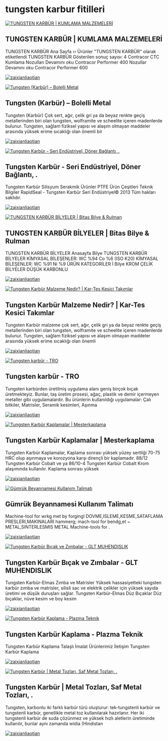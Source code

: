 # tungsten karbur fitilleri
<a href="https://mnn.zoosnet.net/LR/Chatpre.aspx?id=MNN94995150&p=https://topgrinding.com/" target="_blank">![TUNGSTEN KARBÜR | KUMLAMA MALZEMELERİ](https://github.com/technlg/images/blob/main/39.jpg)</a>
## TUNGSTEN KARBÜR | KUMLAMA MALZEMELERİ
TUNGSTEN KARBÜR Ana Sayfa ›› Ürünler "TUNGSTEN KARBÜR" olarak etiketlendi TUNGSTEN KARBÜR Gösterilen sonuç sayısı: 4 Contracor CTC Kumlama Nozulları Devamını oku Contracor Performer 400 Nozullar Devamını oku Contracor Performer 600 
<a href="https://mnn.zoosnet.net/LR/Chatpre.aspx?id=MNN94995150&p=https://topgrinding.com/" target="_blank"><img src="https://github.com/technlg/images/raw/main/chat11.jpg" alt="zaixianliaotian"/></a><a href="//whatsapp.shibangsoft.com/WhatsApp.php" ><img src="https://github.com/technlg/images/raw/main/chat11.png" alt=""></a>
<a href="https://mnn.zoosnet.net/LR/Chatpre.aspx?id=MNN94995150&p=https://topgrinding.com/" target="_blank">![Tungsten (Karbür) – Bolelli Metal](https://github.com/technlg/images/blob/main/23.jpg)</a>
## Tungsten (Karbür) – Bolelli Metal
Tungsten (Karbür) Çok sert, ağır, çelik gri ya da beyaz renkte geçiş metallerinden biri olan tungsten, wolframite ve scheelite içeren madenlerde bulunur. Tungsten, sağlam fiziksel yapısı ve alaşım olmayan maddeler arasında yüksek erime sıcaklığı olan önemli bir
<a href="https://mnn.zoosnet.net/LR/Chatpre.aspx?id=MNN94995150&p=https://topgrinding.com/" target="_blank"><img src="https://github.com/technlg/images/raw/main/chat11.jpg" alt="zaixianliaotian"/></a><a href="//whatsapp.shibangsoft.com/WhatsApp.php" ><img src="https://github.com/technlg/images/raw/main/chat11.png" alt=""></a>
<a href="https://mnn.zoosnet.net/LR/Chatpre.aspx?id=MNN94995150&p=https://topgrinding.com/" target="_blank">![Tungsten Karbür - Seri Endüstriyel, Döner Bağlantı, .](https://github.com/technlg/images/blob/main/19.jpg)</a>
## Tungsten Karbür - Seri Endüstriyel, Döner Bağlantı, .
Tungsten Karbür Silisyum Serakmik Ürünler PTFE Ürün Çeşitleri Teknik Bilgiler RapidSeal - Tungsten Karbür Seri Endüstriyel© 2013 Tüm hakları saklıdır. 
<a href="https://mnn.zoosnet.net/LR/Chatpre.aspx?id=MNN94995150&p=https://topgrinding.com/" target="_blank"><img src="https://github.com/technlg/images/raw/main/chat11.jpg" alt="zaixianliaotian"/></a><a href="//whatsapp.shibangsoft.com/WhatsApp.php" ><img src="https://github.com/technlg/images/raw/main/chat11.png" alt=""></a>
<a href="https://mnn.zoosnet.net/LR/Chatpre.aspx?id=MNN94995150&p=https://topgrinding.com/" target="_blank">![TUNGSTEN KARBÜR BİLYELER | Bitas Bilye & Rulman](https://github.com/technlg/images/blob/main/9.jpg)</a>
## TUNGSTEN KARBÜR BİLYELER | Bitas Bilye & Rulman
TUNGSTEN KARBÜR BİLYELER Anasayfa Bilye TUNGSTEN KARBÜR BİLYELER KİMYASAL BİLEŞENLER: WC %94 Co %6 (ISO K20) KİMYASAL BİLEŞENLER: WC %91 Ni %9 ÜRÜN KATEGORİLER İ Bilye KROM ÇELİK BİLYELER DÜŞÜK KARBONLU 
<a href="https://mnn.zoosnet.net/LR/Chatpre.aspx?id=MNN94995150&p=https://topgrinding.com/" target="_blank"><img src="https://github.com/technlg/images/raw/main/chat11.jpg" alt="zaixianliaotian"/></a><a href="//whatsapp.shibangsoft.com/WhatsApp.php" ><img src="https://github.com/technlg/images/raw/main/chat11.png" alt=""></a>
<a href="https://mnn.zoosnet.net/LR/Chatpre.aspx?id=MNN94995150&p=https://topgrinding.com/" target="_blank">![Tungsten Karbür Malzeme Nedir? | Kar-Tes Kesici Takımlar](https://github.com/technlg/images/blob/main/17.jpg)</a>
## Tungsten Karbür Malzeme Nedir? | Kar-Tes Kesici Takımlar
Tungsten Karbür malzeme çok sert, ağır, çelik gri ya da beyaz renkte geçiş metallerinden biri olan tungsten, wolframite ve scheelite içeren madenlerde bulunur. Tungsten, sağlam fiziksel yapısı ve alaşım olmayan maddeler arasında yüksek erime sıcaklığı olan önemli 
<a href="https://mnn.zoosnet.net/LR/Chatpre.aspx?id=MNN94995150&p=https://topgrinding.com/" target="_blank"><img src="https://github.com/technlg/images/raw/main/chat11.jpg" alt="zaixianliaotian"/></a><a href="//whatsapp.shibangsoft.com/WhatsApp.php" ><img src="https://github.com/technlg/images/raw/main/chat11.png" alt=""></a>
<a href="https://mnn.zoosnet.net/LR/Chatpre.aspx?id=MNN94995150&p=https://topgrinding.com/" target="_blank">![Tungsten karbür - TRO](https://github.com/technlg/images/blob/main/54.jpg)</a>
## Tungsten karbür - TRO
Tungsten karbürden üretilmiş uygulama alanı geniş birçok bıçak üretmekteyiz. Bunlar, taş üretim prosesi, ağaç, plastik ve demir içermeyen metaller gibi uygulamalardır. Bu ürünlerin kullanıldığı uygulamalar: Çalı bitkiler, Matrisler, Seramik kesimleri, Aşınma
<a href="https://mnn.zoosnet.net/LR/Chatpre.aspx?id=MNN94995150&p=https://topgrinding.com/" target="_blank"><img src="https://github.com/technlg/images/raw/main/chat11.jpg" alt="zaixianliaotian"/></a><a href="//whatsapp.shibangsoft.com/WhatsApp.php" ><img src="https://github.com/technlg/images/raw/main/chat11.png" alt=""></a>
<a href="https://mnn.zoosnet.net/LR/Chatpre.aspx?id=MNN94995150&p=https://topgrinding.com/" target="_blank">![Tungsten Karbür Kaplamalar | Mesterkaplama](https://github.com/technlg/images/blob/main/37.jpg)</a>
## Tungsten Karbür Kaplamalar | Mesterkaplama
Tungsten Karbür Kaplamalar, Kaplama sonrası yüksek yüzey sertliği 70-75 HRC olup aşınmaya ve korozyona karşı dirençli bir kaplamadır. 88/12 Tungsten Karbür Cobalt ve ya 86/10-4 Tungsten Karbür Cobalt Krom alaşımında kullanılır. Kaplama sonrası yüksek 
<a href="https://mnn.zoosnet.net/LR/Chatpre.aspx?id=MNN94995150&p=https://topgrinding.com/" target="_blank"><img src="https://github.com/technlg/images/raw/main/chat11.jpg" alt="zaixianliaotian"/></a><a href="//whatsapp.shibangsoft.com/WhatsApp.php" ><img src="https://github.com/technlg/images/raw/main/chat11.png" alt=""></a>
<a href="https://mnn.zoosnet.net/LR/Chatpre.aspx?id=MNN94995150&p=https://topgrinding.com/" target="_blank">![Gümrük Beyannamesi Kullanım Talimatı](https://github.com/technlg/images/blob/main/38.jpg)</a>
## Gümrük Beyannamesi Kullanım Talimatı
Machine-tool for wrkg met by forgingl DOVME,ISLEME,KESME,SATAFLAMA PRESLERI,MAKINALARI hammerg; mach-tool for bendg,et ~ METAL,SINTERLESMIS METAL Machine-tools for .
<a href="https://mnn.zoosnet.net/LR/Chatpre.aspx?id=MNN94995150&p=https://topgrinding.com/" target="_blank"><img src="https://github.com/technlg/images/raw/main/chat11.jpg" alt="zaixianliaotian"/></a><a href="//whatsapp.shibangsoft.com/WhatsApp.php" ><img src="https://github.com/technlg/images/raw/main/chat11.png" alt=""></a>
<a href="https://mnn.zoosnet.net/LR/Chatpre.aspx?id=MNN94995150&p=https://topgrinding.com/" target="_blank">![Tungsten Karbür Bıçak ve Zımbalar - GLT MUHENDISLIK](https://github.com/technlg/images/blob/main/25.jpg)</a>
## Tungsten Karbür Bıçak ve Zımbalar - GLT MUHENDISLIK
Tungsten Karbür-Elmas Zımba ve Matrisler Yüksek hassasiyetteki tungsten karbür zımba ve matrisler, silisli sac ve elektrik çelikler için yüksek sayıda üretimi ve düşük duruşları sağlar. Tungsten Karbür-Elmas Düz Bıçaklar Düz bıçaklar, nüve kesim ve boy kesim 
<a href="https://mnn.zoosnet.net/LR/Chatpre.aspx?id=MNN94995150&p=https://topgrinding.com/" target="_blank"><img src="https://github.com/technlg/images/raw/main/chat11.jpg" alt="zaixianliaotian"/></a><a href="//whatsapp.shibangsoft.com/WhatsApp.php" ><img src="https://github.com/technlg/images/raw/main/chat11.png" alt=""></a>
<a href="https://mnn.zoosnet.net/LR/Chatpre.aspx?id=MNN94995150&p=https://topgrinding.com/" target="_blank">![Tungsten Karbür Kaplama - Plazma Teknik](https://github.com/technlg/images/blob/main/36.jpg)</a>
## Tungsten Karbür Kaplama - Plazma Teknik
Tungsten Karbür Kaplama Talaşlı İmalat Ürünlerimiz İletişim Tungsten Karbür Kaplama 
<a href="https://mnn.zoosnet.net/LR/Chatpre.aspx?id=MNN94995150&p=https://topgrinding.com/" target="_blank"><img src="https://github.com/technlg/images/raw/main/chat11.jpg" alt="zaixianliaotian"/></a><a href="//whatsapp.shibangsoft.com/WhatsApp.php" ><img src="https://github.com/technlg/images/raw/main/chat11.png" alt=""></a>
<a href="https://mnn.zoosnet.net/LR/Chatpre.aspx?id=MNN94995150&p=https://topgrinding.com/" target="_blank">![Tungsten Karbür | Metal Tozları, Saf Metal Tozları, .](https://github.com/technlg/images/blob/main/13.jpg)</a>
## Tungsten Karbür | Metal Tozları, Saf Metal Tozları, .
Tungsten, karbonlu iki farklı karbür türü oluşturur: tek-tungstenli karbür ve tungstenli karbür, genellikle metal toz kullanılarak hazırlanır. Her iki tungstenli karbür de suda çözünmez ve yüksek hızlı aletlerin üretiminde kullanılır, bunlar aynı zamanda widia (Hindistan
<a href="https://mnn.zoosnet.net/LR/Chatpre.aspx?id=MNN94995150&p=https://topgrinding.com/" target="_blank"><img src="https://github.com/technlg/images/raw/main/chat11.jpg" alt="zaixianliaotian"/></a><a href="//whatsapp.shibangsoft.com/WhatsApp.php" ><img src="https://github.com/technlg/images/raw/main/chat11.png" alt=""></a>
